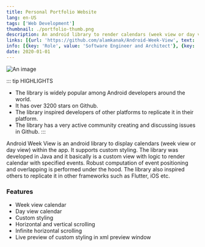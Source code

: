 ```yaml
---
title: Personal Portfolio Website
lang: en-US
tags: ['Web Development']
thumbnail: ./portfolio-thumb.png
description: An android library to render calendars (week view or day view).
links: [{url: 'https://github.com/alamkanak/Android-Week-View', text: 'View on Github', icon: ['fab', 'github']}]
info: [{key: 'Role', value: 'Software Engineer and Architect'}, {key: 'Employment', value: 'Self employed'}, {key: 'Skills involved', value: ['Android SDK', 'Custom View Development', 'Performance Analysis', 'UX Design', 'Calculus', 'Geometry']}, {key: 'Tech used', value: ['Java', 'Android SDK', 'Android Studio', 'Performance Monitor', 'Maven']}]
date: 2020-01-01
---
```

![An image](/android-week-view.png)

::: tip HIGHLIGHTS
- The library is widely popular among Android developers around the world.
- It has over 3200 stars on Github.
- The library inspired developers of other platforms to replicate it in their platform.
- The library has a very active community creating and discussing issues in Github.
:::


Android Week View is an android library to display calendars (week view or day view) within the app. It supports custom styling. The library was developed in Java and it basically is a custom view with logic to render calendar with specified events. Robust computation of event positioning and overlapping is performed under the hood. The library also inspired others to replicate it in other frameworks such as Flutter, iOS etc.
### Features
- Week view calendar
- Day view calendar
- Custom styling
- Horizontal and vertical scrolling
- Infinite horizontal scrolling
- Live preview of custom styling in xml preview window